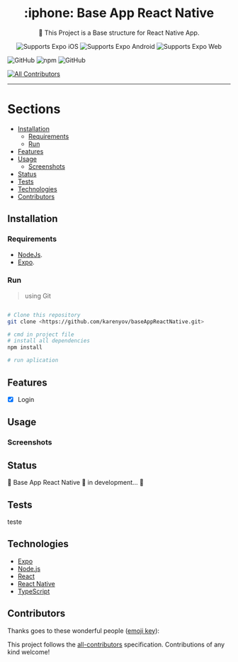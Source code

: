<!-- Title -->

<h1 align="center"> :iphone: Base App React Native </h1>

<p align="center">🚀 This Project is a Base structure for React Native App. </p>

<!-- Header -->

<p align="center">
  <!-- iOS -->
  <img alt="Supports Expo iOS" longdesc="Supports Expo iOS" src="https://img.shields.io/badge/iOS-000.svg?style=flat-square&logo=APPLE&labelColor=999999&logoColor=fff" />
  <!-- Android -->
  <img alt="Supports Expo Android" longdesc="Supports Expo Android" src="https://img.shields.io/badge/Android-000.svg?style=flat-square&logo=ANDROID&labelColor=A4C639&logoColor=fff" />
  <!-- Web -->
  <img alt="Supports Expo Web" longdesc="Supports Expo Web" src="https://img.shields.io/badge/web-000.svg?style=flat-square&logo=GOOGLE-CHROME&labelColor=4285F4&logoColor=fff" />
</p>

![GitHub](https://img.shields.io/github/license/karenyov/baseAppReactNative?style=flat-square)
![npm](https://img.shields.io/npm/v/npm?style=flat-square)
![GitHub](https://img.shields.io/github/languages/code-size/karenyov/baseAppReactNative?style=flat-square)
<!-- prettier-ignore-start -->
<!-- ALL-CONTRIBUTORS-BADGE:START - Do not remove or modify this section -->
[![All Contributors](https://img.shields.io/badge/all_contributors-1-orange.svg?style=flat-square)](#contributors)
<!-- ALL-CONTRIBUTORS-BADGE:END --> 
<!-- prettier-ignore-end -->
  
<hr />

<!-- Body -->

Sections
=================
<!--ts-->
   * [Installation](#installation)
      * [Requirements](#requirements)
      * [Run](#run)
   * [Features](#features)
   * [Usage](#usage)
      * [Screenshots](#screenshots)
   * [Status](#status)
   * [Tests](#testes)
   * [Technologies](#technologies)
   * [Contributors](#Contributors)
<!--te-->

<!-- Installation -->
## Installation 

### Requirements 
- [NodeJs](https://nodejs.org/en/).
- [Expo](https://docs.expo.dev/get-started/installation/).

### Run
> using Git
```sh

# Clone this repository
git clone <https://github.com/karenyov/baseAppReactNative.git>

# cmd in project file
# install all dependencies
npm install

# run aplication

```

<!-- end Installation -->


<!-- Features -->
## Features 
- [x] Login

<!-- end Features -->


<!-- Usage -->
## Usage 


### Screenshots 
<!-- end Usage -->



<!-- Status -->
## Status 
🚧  Base App React Native 🚀 in development...  🚧

<!-- end Status -->


<!-- Tests -->
## Tests 

teste

<!-- end Tests -->

<!-- Technologies -->
## Technologies 
- [Expo](https://expo.io/)
- [Node.js](https://nodejs.org/en/)
- [React](https://pt-br.reactjs.org/)
- [React Native](https://reactnative.dev/)
- [TypeScript](https://www.typescriptlang.org/)

<!-- end Technologies -->


<!-- Contributors -->
## Contributors
Thanks goes to these wonderful people ([emoji key](https://allcontributors.org/docs/en/emoji-key)):

<!-- ALL-CONTRIBUTORS-LIST:START - Do not remove or modify this section -->
<!-- prettier-ignore-start -->


<!-- markdownlint-restore -->
<!-- prettier-ignore-end -->

<!-- ALL-CONTRIBUTORS-LIST:END -->

This project follows the [all-contributors](https://github.com/all-contributors/all-contributors) specification. Contributions of any kind welcome!

<!-- end Contributors -->

